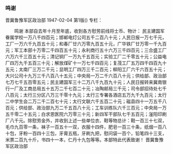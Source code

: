 ### 鸣谢
晋冀鲁豫军区政治部
1947-02-04
第1版()
专栏：

　　鸣谢
    本部自去年十月至年底，收到各方慰劳前线将士币、物计：
    民主建国军眷属学校一万八千四百元；邯郸电灯公司五千二百八十元；人民日报一万七千元，工厂一万六千九百五十元；和春厂廿六万零九百五十元，广华铁厂廿万零一千九百元；军工本部十万零二千四百五十元；永利商行五十六万三千四百元；三合盛工厂六万六千三百五十元；清记铜厂一万九千五百元；实验工厂二千零五十元；公益电厂四万九千五百三十元；解放煤矿十一万七千四百元；复茂工厂五万四千四百九十五元；太南厂三万二千元；显明工厂四万三千二百元；柳阳工厂六千六百五十元；大兴公司十九万三千八百八十五元；中央局一万二千六百八十元；供给部、政治部七万七千五百零五元；民主建国军三十二万八千九百九十元；人民日报转来冀南银行一厂及工商总局五十五万二千七百二十元；冶陶邮局三千元；司令部招待处七千八百元；太行三分区八万三千零十九元；太行三专署各酒店五万九千九百元；太行二中学生会二万二千二百七十元；太行文联六千五百二十元；磁县四十一万五千八百元；供给部、政治部九万二千五百八十元；工车训练队六千三百元；中央局一万五千零二十五元；白求恩医院六万零三十元；新四军干部队七千五百元；滏阳印刷厂八千元。除慰劳金外，并收到上述一些单位衣、鞋等物总计：鞋一百三十七双，毛巾九百零一条，袜子一百五十一双，衣服十四件，肥皂一百三十条，纸烟一百八十包，牙粉一百四十三包，牙膏五瓶，牙刷九把，慰问袋一百个，铅笔四十三支，米票二百九十斤，书四十一本，仁丹十九包等等。本部特此代表致谢！
    晋冀鲁豫军区政治部
